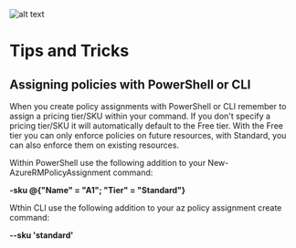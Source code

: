 ![alt text](./images/azurepolicy.jgp "Azure Policy Tips and Tricks")

# Tips and Tricks

## Assigning policies with PowerShell or CLI

When you create policy assignments with PowerShell or CLI remember to assign a pricing tier/SKU within your command.  If you don't specify a pricing tier/SKU it will automatically default to the Free tier.  With the Free tier you can only enforce policies on future resources, with Standard, you can also enforce them on existing resources. 

Within PowerShell use the following addition to your New-AzureRMPolicyAssignment command: 

**-sku @{"Name" = "A1"; "Tier" = "Standard"}**

Wthin CLI use the following addition to your az policy assignment create command: 

**--sku 'standard'**